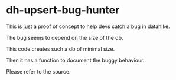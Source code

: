 # dh-upsert-bug-hunter

This is just a proof of concept to help devs catch a bug in datahike.

The bug seems to depend on the size of the db.

This code creates such a db of minimal size.

Then it has a function to document the buggy behaviour.

Please refer to the source.
